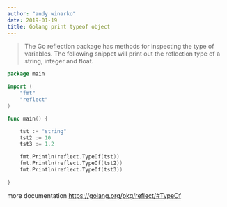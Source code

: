 ```yaml
---
author: "andy winarko"
date: 2019-01-19
title: Golang print typeof object
---
```


> The Go reflection package has methods for inspecting the type of variables. The following snippet will print out the reflection type of a string, integer and float.

```go
package main

import (
    "fmt"
    "reflect"
)

func main() {

    tst := "string"
    tst2 := 10
    tst3 := 1.2

    fmt.Println(reflect.TypeOf(tst))
    fmt.Println(reflect.TypeOf(tst2))
    fmt.Println(reflect.TypeOf(tst3))

}
```
more documentation https://golang.org/pkg/reflect/#TypeOf